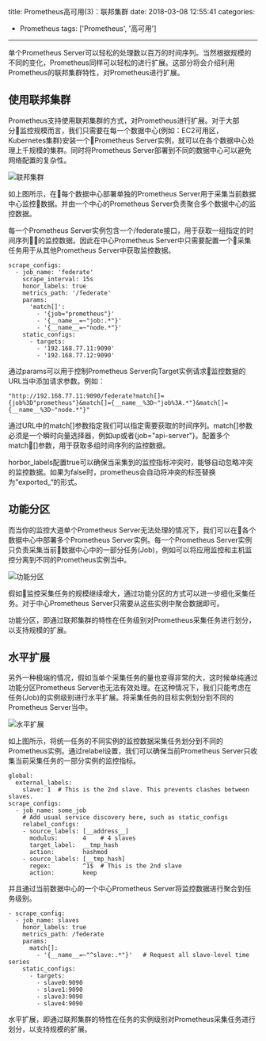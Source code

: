 title: Prometheus高可用(3)：联邦集群
date: 2018-03-08 12:55:41
categories:
  - Prometheus
tags: ['Prometheus', '高可用']
---

单个Prometheus Server可以轻松的处理数以百万的时间序列。当然根据规模的不同的变化，Prometheus同样可以轻松的进行扩展。这部分将会介绍利用Prometheus的联邦集群特性，对Prometheus进行扩展。

<!-- more -->

## 使用联邦集群

Prometheus支持使用联邦集群的方式，对Prometheus进行扩展。对于大部分监控规模而言，我们只需要在每一个数据中心(例如：EC2可用区，Kubernetes集群)安装一个Prometheus Server实例，就可以在各个数据中心处理上千规模的集群。同时将Prometheus Server部署到不同的数据中心可以避免网络配置的复杂性。

![联邦集群](http://p2n2em8ut.bkt.clouddn.com/prometheus-federation.png)

如上图所示，在每个数据中心部署单独的Prometheus Server用于采集当前数据中心监控数据。并由一个中心的Prometheus Server负责聚合多个数据中心的监控数据。

每一个Prometheus Server实例包含一个/federate接口，用于获取一组指定的时间序列的监控数据。因此在中心Prometheus Server中只需要配置一个采集任务用于从其他Prometheus Server中获取监控数据。

```
scrape_configs:
  - job_name: 'federate'
    scrape_interval: 15s
    honor_labels: true
    metrics_path: '/federate'
    params:
      'match[]':
        - '{job="prometheus"}'
        - '{__name__=~"job:.*"}'
        - '{__name__=~"node.*"}'
    static_configs:
      - targets:
        - '192.168.77.11:9090'
        - '192.168.77.12:9090'
```

通过params可以用于控制Prometheus Server向Target实例请求监控数据的URL当中添加请求参数。例如：

```
"http://192.168.77.11:9090/federate?match[]={job%3D"prometheus"}&match[]={__name__%3D~"job%3A.*"}&match[]={__name__%3D~"node.*"}"
```

通过URL中的match[]参数指定我们可以指定需要获取的时间序列。match[]参数必须是一个瞬时向量选择器，例如up或者{job="api-server"}。配置多个match[]参数，用于获取多组时间序列的监控数据。

horbor_labels配置true可以确保当采集到的监控指标冲突时，能够自动忽略冲突的监控数据。如果为false时，prometheus会自动将冲突的标签替换为”exported_<original-label>“的形式。

## 功能分区

而当你的监控大道单个Prometheus Server无法处理的情况下，我们可以在各个数据中心中部署多个Prometheus Server实例。每一个Prometheus Server实例只负责采集当前数据中心中的一部分任务(Job)，例如可以将应用监控和主机监控分离到不同的Prometheus实例当中。

![功能分区](http://p2n2em8ut.bkt.clouddn.com/prometheus-sharding.png)

假如监控采集任务的规模继续增大，通过功能分区的方式可以进一步细化采集任务。对于中心Prometheus Server只需要从这些实例中聚合数据即可。

功能分区，即通过联邦集群的特性在任务级别对Prometheus采集任务进行划分，以支持规模的扩展。

## 水平扩展

另外一种极端的情况，假如当单个采集任务的量也变得非常的大，这时候单纯通过功能分区Prometheus Server也无法有效处理。在这种情况下，我们只能考虑在任务(Job)的实例级别进行水平扩展。将采集任务的目标实例划分到不同的Prometheus Server当中。

![水平扩展](http://p2n2em8ut.bkt.clouddn.com/prometheus-horizontal.png)

如上图所示，将统一任务的不同实例的监控数据采集任务划分到不同的Prometheus实例。通过relabel设置，我们可以确保当前Prometheus Server只收集当前采集任务的一部分实例的监控指标。

```
global:
  external_labels:
    slave: 1  # This is the 2nd slave. This prevents clashes between slaves.
scrape_configs:
  - job_name: some_job
    # Add usual service discovery here, such as static_configs
    relabel_configs:
    - source_labels: [__address__]
      modulus:       4    # 4 slaves
      target_label:  __tmp_hash
      action:        hashmod
    - source_labels: [__tmp_hash]
      regex:         ^1$  # This is the 2nd slave
      action:        keep
```

并且通过当前数据中心的一个中心Prometheus Server将监控数据进行聚合到任务级别。

```
- scrape_config:
  - job_name: slaves
    honor_labels: true
    metrics_path: /federate
    params:
      match[]:
        - '{__name__=~"^slave:.*"}'   # Request all slave-level time series
    static_configs:
      - targets:
        - slave0:9090
        - slave1:9090
        - slave3:9090
        - slave4:9090
```

水平扩展，即通过联邦集群的特性在任务的实例级别对Prometheus采集任务进行划分，以支持规模的扩展。
